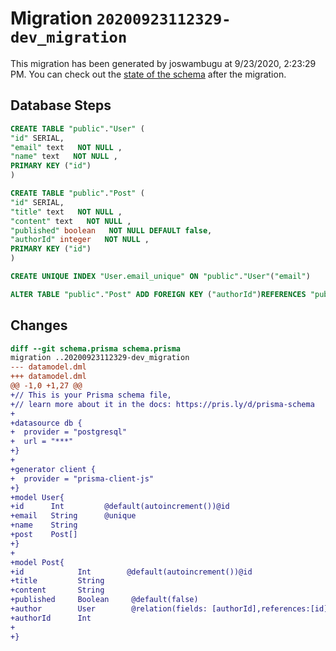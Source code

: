 # Migration `20200923112329-dev_migration`

This migration has been generated by joswambugu at 9/23/2020, 2:23:29 PM.
You can check out the [state of the schema](./schema.prisma) after the migration.

## Database Steps

```sql
CREATE TABLE "public"."User" (
"id" SERIAL,
"email" text   NOT NULL ,
"name" text   NOT NULL ,
PRIMARY KEY ("id")
)

CREATE TABLE "public"."Post" (
"id" SERIAL,
"title" text   NOT NULL ,
"content" text   NOT NULL ,
"published" boolean   NOT NULL DEFAULT false,
"authorId" integer   NOT NULL ,
PRIMARY KEY ("id")
)

CREATE UNIQUE INDEX "User.email_unique" ON "public"."User"("email")

ALTER TABLE "public"."Post" ADD FOREIGN KEY ("authorId")REFERENCES "public"."User"("id") ON DELETE CASCADE ON UPDATE CASCADE
```

## Changes

```diff
diff --git schema.prisma schema.prisma
migration ..20200923112329-dev_migration
--- datamodel.dml
+++ datamodel.dml
@@ -1,0 +1,27 @@
+// This is your Prisma schema file,
+// learn more about it in the docs: https://pris.ly/d/prisma-schema
+
+datasource db {
+  provider = "postgresql"
+  url = "***"
+}
+
+generator client {
+  provider = "prisma-client-js"
+}
+model User{
+id      Int         @default(autoincrement())@id
+email   String      @unique
+name    String
+post    Post[]
+}
+
+model Post{
+id            Int        @default(autoincrement())@id
+title         String
+content       String
+published     Boolean     @default(false)
+author        User        @relation(fields: [authorId],references:[id])
+authorId      Int
+
+}
```


